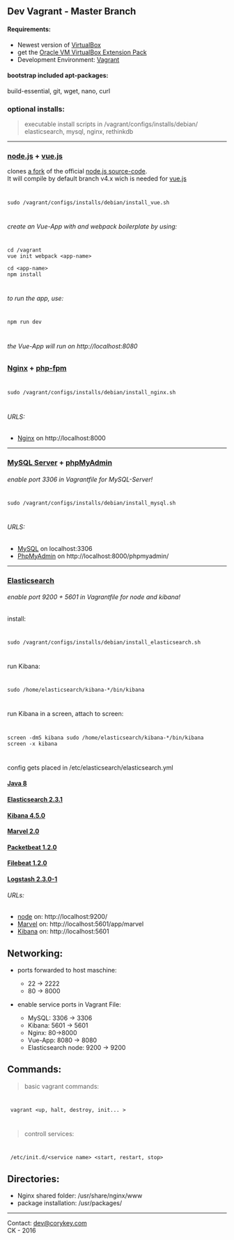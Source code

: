 ## Dev Vagrant - Master Branch

#### Requirements:
+ Newest version of [VirtualBox](https://www.virtualbox.org/wiki/Downloads)
+ get the [Oracle VM VirtualBox Extension Pack](http://download.virtualbox.org/virtualbox/5.1.4/Oracle_VM_VirtualBox_Extension_Pack-5.1.4-110228.vbox-extpack)
+ Development Environment: [Vagrant](https://www.vagrantup.com/downloads.html)

#### bootstrap included apt-packages:
build-essential, git, wget, nano, curl

### optional installs:

>executable install scripts in /vagrant/configs/installs/debian/<br>
>elasticsearch, mysql, nginx, rethinkdb

***

### [node.js](https://nodejs.org) + [vue.js](https://vuejs.org)
clones [a fork](https://github.com/corykey/node) of the official [node.js source-code](https://github.com/nodejs/node).<br>It will compile by default branch v4.x wich is needed for [vue.js](https://vuejs.org)
######
#
	sudo /vagrant/configs/installs/debian/install_vue.sh
#
###### create an Vue-App with and webpack boilerplate by using:
#
	cd /vagrant
    vue init webpack <app-name>

	cd <app-name>
	npm install
#
###### to run the app, use:
#
	npm run dev
#
###### the Vue-App will run on http://localhost:8080
### [Nginx](http://nginx.org/) + [php-fpm](http://php-fpm.org/)

#
	sudo /vagrant/configs/installs/debian/install_nginx.sh
#
###### URLS:
+ [Nginx](http://nginx.org/) on http://localhost:8000

***

### [MySQL Server](https://www.mysql.de/) + [phpMyAdmin](https://www.phpmyadmin.net/)
###### enable port 3306 in Vagrantfile for MySQL-Server!
#
	sudo /vagrant/configs/installs/debian/install_mysql.sh
#

###### URLS:
+ [MySQL](https://www.mysql.de/) on localhost:3306
+ [PhpMyAdmin](https://www.phpmyadmin.net/) on http://localhost:8000/phpmyadmin/

***

### [Elasticsearch](https://www.elastic.co/)
###### enable port 9200 + 5601 in Vagrantfile for node and kibana!
install:
#
	sudo /vagrant/configs/installs/debian/install_elasticsearch.sh
#

run Kibana:
#
	sudo /home/elasticsearch/kibana-*/bin/kibana
#
run Kibana in a screen, attach to screen:
#
	screen -dmS kibana sudo /home/elasticsearch/kibana-*/bin/kibana
    screen -x kibana
#
config gets placed in /etc/elasticsearch/elasticsearch.yml
<br>

#### [Java 8](http://www.oracle.com/technetwork/java/javase/overview/java8-2100321.html)
#### [Elasticsearch 2.3.1](https://www.elastic.co/products/elasticsearch)
#### [Kibana 4.5.0](https://www.elastic.co/products/kibana)
#### [Marvel 2.0](https://www.elastic.co/products/marvel)
#### [Packetbeat 1.2.0](https://www.elastic.co/products/beats)
#### [Filebeat 1.2.0](https://www.elastic.co/products/beats)
#### [Logstash 2.3.0-1](https://www.elastic.co/products/logstash)


###### URLs:
+ [node](https://www.elastic.co/guide/en/elasticsearch/reference/current/index.html) on: http://localhost:9200/
+ [Marvel](https://www.elastic.co/guide/en/marvel/current/index.html) on: http://localhost:5601/app/marvel
+ [Kibana](https://www.elastic.co/guide/en/kibana/current/index.html) on: http://localhost:5601
## Networking:

* ports forwarded to host maschine:
	+ 22 -> 2222
	+ 80 -> 8000

* enable service ports in Vagrant File:
	+ MySQL: 3306 -> 3306
	+ Kibana: 5601 -> 5601
	+ Nginx: 80->8000
	+ Vue-App: 8080 -> 8080
	+ Elasticsearch node: 9200 -> 9200

## Commands:

> basic vagrant commands:
#
     vagrant <up, halt, destroy, init... >
 #
 > controll services:
  #
     /etc/init.d/<service name> <start, restart, stop>

## Directories:

 - Nginx shared folder: /usr/share/nginx/www
 - package installation: /usr/packages/


***

Contact: <dev@corykey.com>
<br>CK - 2016

